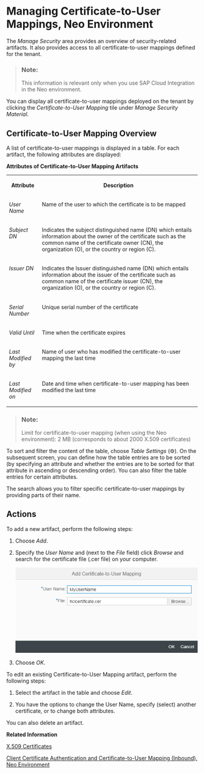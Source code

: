 <!-- loio88ea2e5336d445f783c194c8d2780d35 -->

<link rel="stylesheet" type="text/css" href="../css/sap-icons.css"/>

# Managing Certificate-to-User Mappings, Neo Environment

The *Manage Security* area provides an overview of security-related artifacts. It also provides access to all certificate-to-user mappings defined for the tenant.

> ### Note:  
> This information is relevant only when you use SAP Cloud Integration in the Neo environment.

You can display all certificate-to-user mappings deployed on the tenant by clicking the *Certificate-to-User Mapping* tile under *Manage Security Material*.



## Certificate-to-User Mapping Overview

A list of certificate-to-user mappings is displayed in a table. For each artifact, the following attributes are displayed:

**Attributes of Certificate-to-User Mapping Artifacts**


<table>
<tr>
<th valign="top">

Attribute



</th>
<th valign="top">

Description



</th>
</tr>
<tr>
<td valign="top">

*User Name* 



</td>
<td valign="top">

Name of the user to which the certificate is to be mapped



</td>
</tr>
<tr>
<td valign="top">

*Subject DN* 



</td>
<td valign="top">

Indicates the subject distinguished name \(DN\) which entails information about the owner of the certificate such as the common name of the certificate owner \(CN\), the organization \(O\), or the country or region \(C\).



</td>
</tr>
<tr>
<td valign="top">

*Issuer DN* 



</td>
<td valign="top">

Indicates the Issuer distinguished name \(DN\) which entails information about the issuer of the certificate such as common name of the certificate issuer \(CN\), the organization \(O\), or the country or region \(C\).



</td>
</tr>
<tr>
<td valign="top">

*Serial Number* 



</td>
<td valign="top">

Unique serial number of the certificate



</td>
</tr>
<tr>
<td valign="top">

*Valid Until* 



</td>
<td valign="top">

Time when the certificate expires



</td>
</tr>
<tr>
<td valign="top">

*Last Modified by* 



</td>
<td valign="top">

Name of user who has modified the certificate-to-user mapping the last time



</td>
</tr>
<tr>
<td valign="top">

*Last Modified on* 



</td>
<td valign="top">

Date and time when certificate-to-user mapping has been modified the last time



</td>
</tr>
</table>

> ### Note:  
> Limit for certificate-to-user mapping \(when using the Neo environment\): 2 MB \(corresponds to about 2000 X.509 certificates\)

To sort and filter the content of the table, choose *Table Settings* \(:gear:\). On the subsequent screen, you can define how the table entries are to be sorted \(by specifying an attribute and whether the entries are to be sorted for that attribute in ascending or descending order\). You can also filter the table entries for certain attributes.

The search allows you to filter specific certificate-to-user mappings by providing parts of their name.



## Actions

To add a new artifact, perform the following steps:

1.  Choose *Add*.

2.  Specify the *User Name* and \(next to the *File* field\) click *Browse* and search for the certificate file \(.cer file\) on your computer.

    ![](images/Certificate-to-User_Mapping_a3fa31e.png)

3.  Choose *OK*.


To edit an existing Certificate-to-User Mapping artifact, perform the following steps:

1.  Select the artifact in the table and choose *Edit*.

2.  You have the options to change the User Name, specify \(select\) another certificate, or to change both attributes.


You can also delete an artifact.

**Related Information**  


[X.509 Certificates](../ConnectionSetup/x-509-certificates-8d38a83.md "X.509 certificates (that comply with the X.509 standard) are used for transport-level security TLS and for message-level security using PKCS#7, WS-Security, and XML Digital Signature.")

[Client Certificate Authentication and Certificate-to-User Mapping \(Inbound\), Neo Environment](../ConnectionSetup/client-certificate-authentication-and-certificate-to-user-mapping-inbound-neo-environment-4b5afdd.md "This option includes an authentication step based on a digital client certificate and the mapping of the certificate to a user.")

